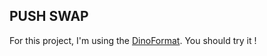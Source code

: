 ## PUSH SWAP
For this project, I'm using the [DinoFormat](github.com/DinoMalin/DinoFormat). You should try it !
